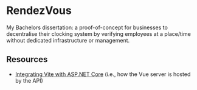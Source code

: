 # RendezVous

My Bachelors dissertation: a proof-of-concept for businesses to decentralise
their clocking system by verifying employees at a place/time without
dedicated infrastructure or management. 

## Resources

- [Integrating Vite with ASP.NET Core](https://blogs.taiga.nl/martijn/2021/02/24/integrating-vite-with-asp-net-core-a-winning-combination/)
  (i.e., how the Vue server is hosted by the API)
